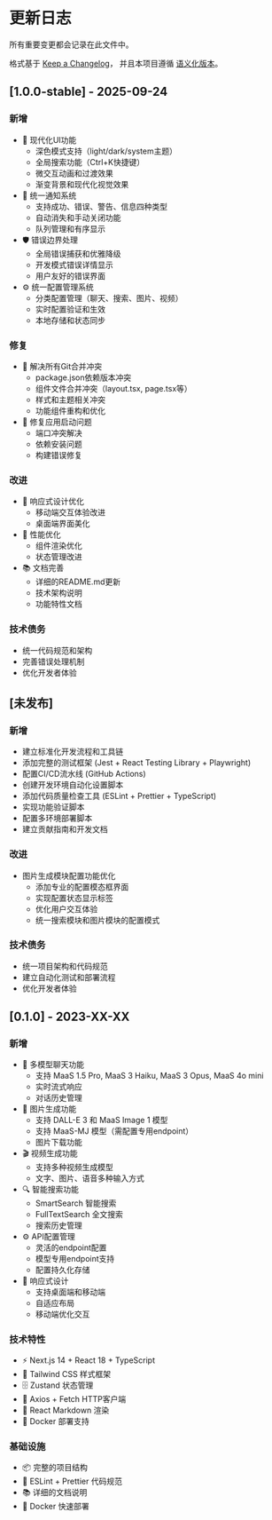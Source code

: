 # 更新日志

所有重要变更都会记录在此文件中。

格式基于 [Keep a Changelog](https://keepachangelog.com/zh-CN/1.0.0/)，
并且本项目遵循 [语义化版本](https://semver.org/lang/zh-CN/)。

## [1.0.0-stable] - 2025-09-24

### 新增
- 🎨 现代化UI功能
  - 深色模式支持（light/dark/system主题）
  - 全局搜索功能（Ctrl+K快捷键）
  - 微交互动画和过渡效果
  - 渐变背景和现代化视觉效果
- 🔔 统一通知系统
  - 支持成功、错误、警告、信息四种类型
  - 自动消失和手动关闭功能
  - 队列管理和有序显示
- 🛡️ 错误边界处理
  - 全局错误捕获和优雅降级
  - 开发模式错误详情显示
  - 用户友好的错误界面
- ⚙️ 统一配置管理系统
  - 分类配置管理（聊天、搜索、图片、视频）
  - 实时配置验证和生效
  - 本地存储和状态同步

### 修复
- 🔧 解决所有Git合并冲突
  - package.json依赖版本冲突
  - 组件文件合并冲突（layout.tsx, page.tsx等）
  - 样式和主题相关冲突
  - 功能组件重构和优化
- 🐛 修复应用启动问题
  - 端口冲突解决
  - 依赖安装问题
  - 构建错误修复

### 改进
- 📱 响应式设计优化
  - 移动端交互体验改进
  - 桌面端界面美化
- 🚀 性能优化
  - 组件渲染优化
  - 状态管理改进
- 📚 文档完善
  - 详细的README.md更新
  - 技术架构说明
  - 功能特性文档

### 技术债务
- 统一代码规范和架构
- 完善错误处理机制
- 优化开发者体验

## [未发布]

### 新增
- 建立标准化开发流程和工具链
- 添加完整的测试框架 (Jest + React Testing Library + Playwright)
- 配置CI/CD流水线 (GitHub Actions)
- 创建开发环境自动化设置脚本
- 添加代码质量检查工具 (ESLint + Prettier + TypeScript)
- 实现功能验证脚本
- 配置多环境部署脚本
- 建立贡献指南和开发文档

### 改进
- 图片生成模块配置功能优化
  - 添加专业的配置模态框界面
  - 实现配置状态显示标签
  - 优化用户交互体验
  - 统一搜索模块和图片模块的配置模式

### 技术债务
- 统一项目架构和代码规范
- 建立自动化测试和部署流程
- 优化开发者体验

## [0.1.0] - 2023-XX-XX

### 新增
- 🤖 多模型聊天功能
  - 支持 MaaS 1.5 Pro, MaaS 3 Haiku, MaaS 3 Opus, MaaS 4o mini
  - 实时流式响应
  - 对话历史管理
- 🎨 图片生成功能
  - 支持 DALL-E 3 和 MaaS Image 1 模型
  - 支持 MaaS-MJ 模型（需配置专用endpoint）
  - 图片下载功能
- 🎬 视频生成功能
  - 支持多种视频生成模型
  - 文字、图片、语音多种输入方式
- 🔍 智能搜索功能
  - SmartSearch 智能搜索
  - FullTextSearch 全文搜索
  - 搜索历史管理
- ⚙️ API配置管理
  - 灵活的endpoint配置
  - 模型专用endpoint支持
  - 配置持久化存储
- 📱 响应式设计
  - 支持桌面端和移动端
  - 自适应布局
  - 移动端优化交互

### 技术特性
- ⚡ Next.js 14 + React 18 + TypeScript
- 🎨 Tailwind CSS 样式框架
- 🗄️ Zustand 状态管理
- 🔌 Axios + Fetch HTTP客户端
- 📝 React Markdown 渲染
- 🐳 Docker 部署支持

### 基础设施
- 📦 完整的项目结构
- 🔧 ESLint + Prettier 代码规范
- 📚 详细的文档说明
- 🚀 Docker 快速部署